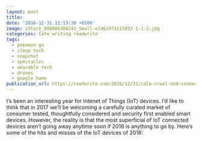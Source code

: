 ```yaml
---
layout: post
title:
date: '2016-12-31 11:13:30 +0100'
image: iStock_000086308243_Small-e1461971515892-1-1-2.jpg
categories: Cate writing readwrite
tags:
  - pokemon go
  - sleep tech
  - snapchat
  - spectacles
  - wearable tech
  - drones
  - google home
publication_url: https://readwrite.com/2016/12/31/calm-cruel-and-connected-2017s-best-and-worst-of-iot-dl1/
---
```

t’s been an interesting year for Intenet of Things (IoT) devices. I’d like to think that in 2017 we’ll be welcoming a carefully curated market of consumer tested, thoughtfully considered and security first enabled smart devices. However, the reality is that the most superficial of IoT connected devices aren’t going away anytime soon if 2016 is anything to go by. Here’s some of the hits and misses of the IoT devices of 2016:
